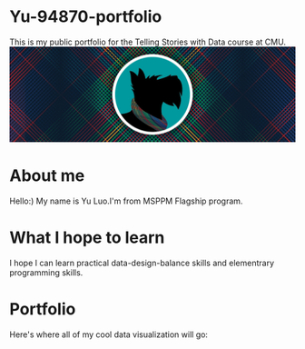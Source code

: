 # Yu-94870-portfolio
This is my public portfolio for the Telling Stories with Data course at CMU. 
![Explanation of data viz](1.jpg)

# About me
Hello:) My name is Yu Luo.I'm from MSPPM Flagship program.

# What I hope to learn
I hope I can learn practical data-design-balance skills and elementrary programming skills.

# Portfolio
Here's where all of my cool data visualization will go: 
